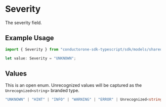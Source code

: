 # Severity

The severity field.

## Example Usage

```typescript
import { Severity } from "conductorone-sdk-typescript/sdk/models/shared";

let value: Severity = "UNKNOWN";
```

## Values

This is an open enum. Unrecognized values will be captured as the `Unrecognized<string>` branded type.

```typescript
"UNKNOWN" | "HINT" | "INFO" | "WARNING" | "ERROR" | Unrecognized<string>
```